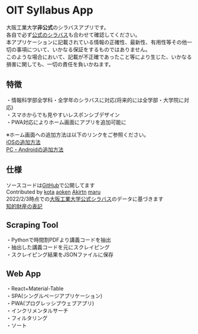 # OIT Syllabus App

大阪工業大学**非公式**のシラバスアプリです。  
各自で必ず[公式のシラバス](https://www.oit.ac.jp/japanese/syllabus/index.html)も合わせて確認してください。  
本アプリケーションに記載されている情報の正確性、最新性、有用性等その他一切の事項について、いかなる保証をするものではありません。  
このような場合において、記載が不正確であったこと等により生じた、いかなる損害に関しても、一切の責任を負いかねます。

## 特徴

・情報科学部全学科・全学年のシラバスに対応(将来的には全学部・大学院に対応)  
・スマホからでも見やすいレスポンシブデザイン  
・PWA対応によりホーム画面にアプリを追加可能に

※ホーム画面への追加方法は以下のリンクをご参照ください。  
[iOSの追加方法](https://support.bccks.jp/faq/pwa_2020/)  
[PC・Androidの追加方法](https://support.google.com/chrome/answer/9658361)  

## 仕様

ソースコードは[GitHub](https://github.com/yashikota/oit-syllabus)で公開してます  
Contributed by [kota](https://github.com/yashikota)
[aoken](https://github.com/aoken7)
[Akirtn](https://github.com/Akirtn)
[maru](https://github.com/GenichiMaruo)  
2022/2/3時点での[大阪工業大学公式シラバス](https://www.oit.ac.jp/japanese/syllabus/)のデータに基づきます  
[知的財産の表記](https://raw.githubusercontent.com/yashikota/oit-syllabus/master/web/public/hyouki.txt)

## Scraping Tool

・Pythonで時間割PDFより講義コードを抽出  
・抽出した講義コードを元にスクレイピング  
・スクレイピング結果をJSONファイルに保存

## Web App

・React+Material-Table  
・SPA(シングルページアプリケーション)  
・PWA(プログレッシブウェブアプリ)  
・インクリメンタルサーチ  
・フィルタリング  
・ソート
